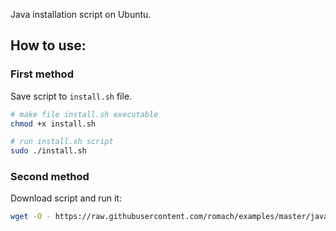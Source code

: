 Java installation script on Ubuntu.

## How to use:

### First method

Save script to `install.sh` file.
```bash
# make file install.sh executable
chmod +x install.sh

# run install.sh script
sudo ./install.sh
```

### Second method

Download script and run it:
```bash
wget -O - https://raw.githubusercontent.com/romach/examples/master/java/install/install.sh | sudo bash
```